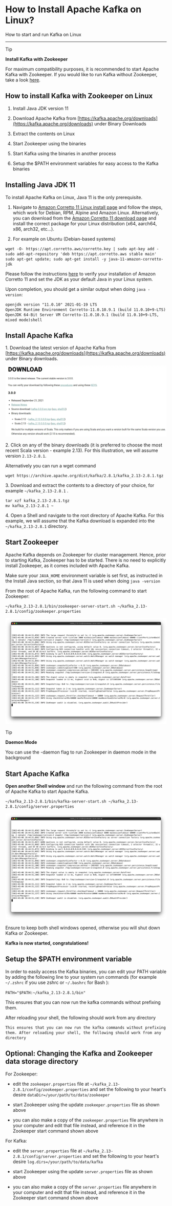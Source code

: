 How to Install Apache Kafka on Linux?
=====================================

How to start and run Kafka on Linux

* * *

> [!TIP]
> **Install Kafka with Zookeeper**
>
> For maximum compatibility purposes, it is recommended to start Apache Kafka with Zookeeper. If you would like to run Kafka without Zookeeper, take a look [here](/kafka/how-to-install-apache-kafka-on-linux-without-zookeeper-kraft-mode/).

How to install Kafka with Zookeeper on Linux
--------------------------------------------

[](#How-to-install-Kafka-with-Zookeeper-on-Linux-0)

1.  Install Java JDK version 11
    
2.  Download Apache Kafka from [https://kafka.apache.org/downloads](https://kafka.apache.org/downloads) under Binary Downloads
    
3.  Extract the contents on Linux
    
4.  Start Zookeeper using the binaries
    
5.  Start Kafka using the binaries in another process
    
6.  Setup the $PATH environment variables for easy access to the Kafka binaries
    

Installing Java JDK 11
----------------------

[](#Installing-Java-JDK-11-1)

To install Apache Kafka on Linux, Java 11 is the only prerequisite.

1.  Navigate to [Amazon Corretto 11 Linux install page](https://docs.aws.amazon.com/corretto/latest/corretto-11-ug/linux-info.html) and follow the steps, which work for Debian, RPM, Alpine and Amazon Linux. Alternatively, you can download from the [Amazon Corretto 11 download page](https://docs.aws.amazon.com/corretto/latest/corretto-11-ug/downloads-list.html) and install the correct package for your Linux distribution (x64, aarch64, x86, arch32, etc...).
    
2.  For example on Ubuntu (Debian-based systems)
    

```
wget -O- https://apt.corretto.aws/corretto.key | sudo apt-key add -
sudo add-apt-repository 'deb https://apt.corretto.aws stable main'
sudo apt-get update; sudo apt-get install -y java-11-amazon-corretto-jdk
```

Please follow the instructions [here](https://docs.aws.amazon.com/corretto/latest/corretto-11-ug/generic-linux-install.html) to verify your installation of Amazon Corretto 11 and set the JDK as your default Java in your Linux system.

Upon completion, you should get a similar output when doing `java -version`:

```
openjdk version "11.0.10" 2021-01-19 LTS
OpenJDK Runtime Environment Corretto-11.0.10.9.1 (build 11.0.10+9-LTS)
OpenJDK 64-Bit Server VM Corretto-11.0.10.9.1 (build 11.0.10+9-LTS, mixed mode)shell
```

Install Apache Kafka
--------------------

[](#Install-Apache-Kafka-2)

1\. Download the latest version of Apache Kafka from [https://kafka.apache.org/downloads](https://kafka.apache.org/downloads) under Binary downloads.

![The download page for Apache Kafka where you can download and install Kafka.](../static/images/image__29_.webp "Install Kafka - Apache Kafka Download")

2\. Click on any of the binary downloads (it is preferred to choose the most recent Scala version - example 2.13). For this illustration, we will assume version `2.13-2.8.1`.

Alternatively you can run a wget command

```
wget https://archive.apache.org/dist/kafka/2.8.1/kafka_2.13-2.8.1.tgz
```

3\. Download and extract the contents to a directory of your choice, for example `~/kafka_2.13-2.8.1` .

```
tar xzf kafka_2.13-2.8.1.tgz
mv kafka_2.13-2.8.1 ~
```

4\. Open a Shell and navigate to the root directory of Apache Kafka. For this example, we will assume that the Kafka download is expanded into the `~/kafka_2.13-2.8.1` directory.

Start Zookeeper
---------------

[](#Start-Zookeeper-3)

Apache Kafka depends on Zookeeper for cluster management. Hence, prior to starting Kafka, Zookeeper has to be started. There is no need to explicitly install Zookeeper, as it comes included with Apache Kafka.

Make sure your `JAVA_HOME` environment variable is set first, as instructed in the Install Java section, so that Java 11 is used when doing `java -version`

From the root of Apache Kafka, run the following command to start Zookeeper:

```
~/kafka_2.13-2.8.1/bin/zookeeper-server-start.sh ~/kafka_2.13-2.8.1/config/zookeeper.properties
```

![Screenshot showing the process for launching Zookeeper for Kafka on Linux](../static/images/Screen_Shot_2022-01-06_at_18.webp "Starting Zookeeper for Apache Kafka on Linux")

> [!TIP]
> **Daemon Mode**
>
> You can use the -daemon flag to run Zookeeper in daemon mode in the background

Start Apache Kafka
------------------

[](#Start-Apache-Kafka-4)

**Open another Shell window** and run the following command from the root of Apache Kafka to start Apache Kafka.

```
~/kafka_2.13-2.8.1/bin/kafka-server-start.sh ~/kafka_2.13-2.8.1/config/server.properties
```

![Screenshot showing Kafka launching on Linux](../static/images/Screen_Shot_2022-01-06_at_18.webp "Starting Apache Kafka on Linux")

Ensure to keep both shell windows opened, otherwise you will shut down Kafka or Zookeeper.

**Kafka is now started, congratulations!**

Setup the $PATH environment variable
------------------------------------

[](#Setup-the-$PATH-environment-variable-5)

In order to easily access the Kafka binaries, you can edit your PATH variable by adding the following line to your system run commands (for example `~/.zshrc` if you use zshrc or `~/.bashrc` for Bash ):

`PATH="$PATH:~/kafka_2.13-2.8.1/bin"`

This ensures that you can now run the kafka commands without prefixing them.

After reloading your shell, the following should work from any directory

```
This ensures that you can now run the kafka commands without prefixing them. After reloading your shell, the following should work from any directory
```

Optional: Changing the Kafka and Zookeeper data storage directory
-----------------------------------------------------------------

[](#Optional:-Changing-the-Kafka-and-Zookeeper-data-storage-directory-6)

For Zookeeper:

*   edit the `zookeeper.properties` file at `~/kafka_2.13-2.8.1/config/zookeeper.properties` and set the following to your heart's desire `dataDir=/your/path/to/data/zookeeper`
    
*   start Zookeeper using the update `zookeeper.properties` file as shown above
    
*   you can also make a copy of the `zookeeper.properties` file anywhere in your computer and edit that file instead, and reference it in the Zookeeper start command shown above
    

For Kafka:

*   edit the `server.properties` file at `~/kafka_2.13-2.8.1/config/server.properties` and set the following to your heart's desire `log.dirs=/your/path/to/data/kafka`
    
*   start Zookeeper using the update `server.properties` file as shown above
    
*   you can also make a copy of the `server.properties` file anywhere in your computer and edit that file instead, and reference it in the Zookeeper start command shown above
